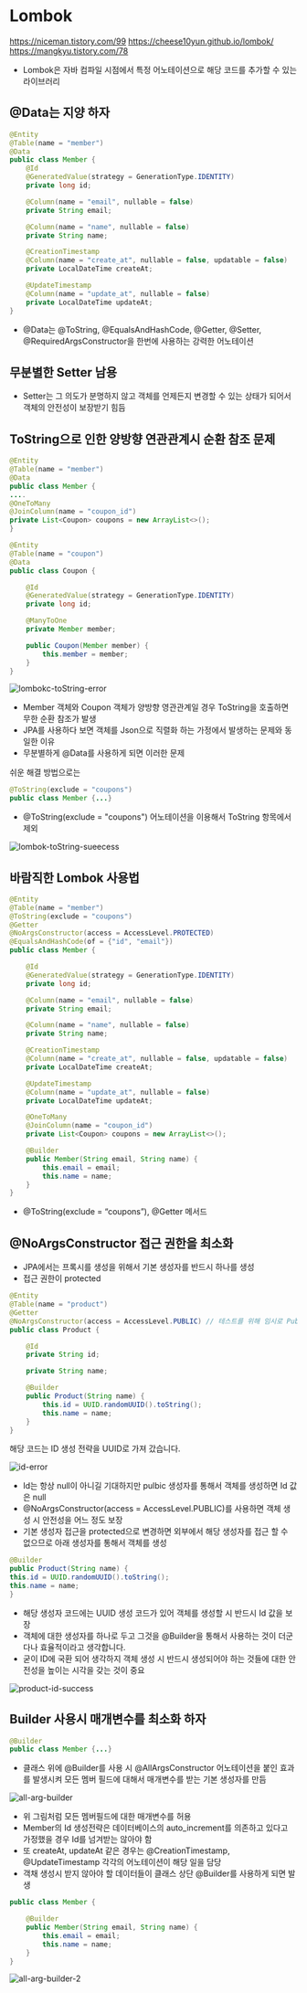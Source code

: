 # Lombok

<https://niceman.tistory.com/99>
<https://cheese10yun.github.io/lombok/>
<https://mangkyu.tistory.com/78>

- Lombok은 자바 컴파일 시점에서 특정 어노테이션으로 해당 코드를 추가할 수 있는 라이브러리

## @Data는 지양 하자

```java
@Entity
@Table(name = "member")
@Data
public class Member {
    @Id
    @GeneratedValue(strategy = GenerationType.IDENTITY)
    private long id;

    @Column(name = "email", nullable = false)
    private String email;

    @Column(name = "name", nullable = false)
    private String name;

    @CreationTimestamp
    @Column(name = "create_at", nullable = false, updatable = false)
    private LocalDateTime createAt;

    @UpdateTimestamp
    @Column(name = "update_at", nullable = false)
    private LocalDateTime updateAt;
}
```

- @Data는 @ToString, @EqualsAndHashCode, @Getter, @Setter, @RequiredArgsConstructor을 한번에 사용하는 강력한 어노테이션

## 무분별한 Setter 남용

- Setter는 그 의도가 분명하지 않고 객체를 언제든지 변경할 수 있는 상태가 되어서 객체의 안전성이 보장받기 힘듬

## ToString으로 인한 양방향 연관관계시 순환 참조 문제

```java
@Entity
@Table(name = "member")
@Data
public class Member {
....
@OneToMany
@JoinColumn(name = "coupon_id")
private List<Coupon> coupons = new ArrayList<>();
}

@Entity
@Table(name = "coupon")
@Data
public class Coupon {

    @Id
    @GeneratedValue(strategy = GenerationType.IDENTITY)
    private long id;

    @ManyToOne
    private Member member;

    public Coupon(Member member) {
        this.member = member;
    }
}
```

![lombokc-toString-error](./images/lombokc-toString-error.png)

- Member 객체와 Coupon 객체가 양방향 영관관계일 경우 ToString을 호출하면 무한 순환 참조가 발생
- JPA를 사용하다 보면 객체를 Json으로 직렬화 하는 가정에서 발생하는 문제와 동일한 이유
- 무분별하게 @Data를 사용하게 되면 이러한 문제

쉬운 해결 방법으로는

```java
@ToString(exclude = "coupons")
public class Member {...}
```

- @ToString(exclude = "coupons") 어노테이션을 이용해서 ToString 항목에서 제외

![lombok-toString-sueecess](./images/lombok-toString-sueecess.png)

## 바람직한 Lombok 사용법

```java
@Entity
@Table(name = "member")
@ToString(exclude = "coupons")
@Getter
@NoArgsConstructor(access = AccessLevel.PROTECTED)
@EqualsAndHashCode(of = {"id", "email"})
public class Member {

    @Id
    @GeneratedValue(strategy = GenerationType.IDENTITY)
    private long id;

    @Column(name = "email", nullable = false)
    private String email;

    @Column(name = "name", nullable = false)
    private String name;

    @CreationTimestamp
    @Column(name = "create_at", nullable = false, updatable = false)
    private LocalDateTime createAt;

    @UpdateTimestamp
    @Column(name = "update_at", nullable = false)
    private LocalDateTime updateAt;

    @OneToMany
    @JoinColumn(name = "coupon_id")
    private List<Coupon> coupons = new ArrayList<>();

    @Builder
    public Member(String email, String name) {
        this.email = email;
        this.name = name;
    }
}
```

- @ToString(exclude = “coupons”), @Getter 메서드

## @NoArgsConstructor 접근 권한을 최소화

- JPA에서는 프록시를 생성을 위해서 기본 생성자를 반드시 하나를 생성
- 접근 권한이 protected

```java
@Entity
@Table(name = "product")
@Getter
@NoArgsConstructor(access = AccessLevel.PUBLIC) // 테스트를 위해 임시로 Public, 의도한 코드는 PROTECTED
public class Product {

    @Id
    private String id;

    private String name;

    @Builder
    public Product(String name) {
        this.id = UUID.randomUUID().toString();
        this.name = name;
    }
}
```

해당 코드는 ID 생성 전략을 UUID로 가져 갔습니다.

![id-error](./images/id-error.png)

- Id는 항상 null이 아니길 기대하지만 pulbic 생성자를 통해서 객체를 생성하면 Id 값은 null
- @NoArgsConstructor(access = AccessLevel.PUBLIC)를 사용하면 객체 생성 시 안전성을 어느 정도 보장
- 기본 생성자 접근을 protected으로 변경하면 외부에서 해당 생성자를 접근 할 수 없으므로 아래 생성자를 통해서 객체를 생성

```java
@Builder
public Product(String name) {
this.id = UUID.randomUUID().toString();
this.name = name;
}
```

- 해당 생성자 코드에는 UUID 생성 코드가 있어 객체를 생성할 시 반드시 Id 값을 보장
- 객체에 대한 생성자를 하나로 두고 그것을 @Builder을 통해서 사용하는 것이 더군다나 효율적이라고 생각합니다.
- 굳이 ID에 국환 되어 생각하지 객체 생성 시 반드시 생성되어야 하는 것들에 대한 안전성을 높이는 시각을 갖는 것이 중요

![product-id-success](./images/product-id-success.png)

## Builder 사용시 매개변수를 최소화 하자

```java
@Builder
public class Member {...}
```

- 클래스 위에 @Builder를 사용 시 @AllArgsConstructor 어노테이션을 붙인 효과를 발생시켜 모든 멤버 필드에 대해서 매개변수를 받는 기본 생성자를 만듬

![all-arg-builder](./images/all-arg-builder.png)

- 위 그림처럼 모든 멤버필드에 대한 매개변수를 허용
- Member의 Id 생성전략은 데이터베이스의 auto_increment를 의존하고 있다고 가정했을 경우 Id를 넘겨받는 않아야 함
- 또 createAt, updateAt 같은 경우는 @CreationTimestamp, @UpdateTimestamp 각각의 어노테이션이 해당 일을 담당
- 객채 생성시 받지 않아야 할 데이터들이 클래스 상단 @Builder를 사용하게 되면 발생

```java
public class Member {

    @Builder
    public Member(String email, String name) {
        this.email = email;
        this.name = name;
    }
}
```

![all-arg-builder-2](./images/all-arg-builder-2.png)
